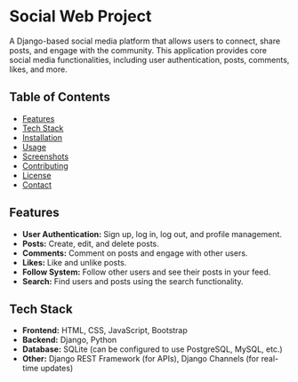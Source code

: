 # Social Web Project

A Django-based social media platform that allows users to connect, share posts, and engage with the community. This application provides core social media functionalities, including user authentication, posts, comments, likes, and more.

## Table of Contents
- [Features](#features)
- [Tech Stack](#tech-stack)
- [Installation](#installation)
- [Usage](#usage)
- [Screenshots](#screenshots)
- [Contributing](#contributing)
- [License](#license)
- [Contact](#contact)

## Features
- **User Authentication:** Sign up, log in, log out, and profile management.
- **Posts:** Create, edit, and delete posts.
- **Comments:** Comment on posts and engage with other users.
- **Likes:** Like and unlike posts.
- **Follow System:** Follow other users and see their posts in your feed.
- **Search:** Find users and posts using the search functionality.

## Tech Stack
- **Frontend:** HTML, CSS, JavaScript, Bootstrap
- **Backend:** Django, Python
- **Database:** SQLite (can be configured to use PostgreSQL, MySQL, etc.)
- **Other:** Django REST Framework (for APIs), Django Channels (for real-time updates)

